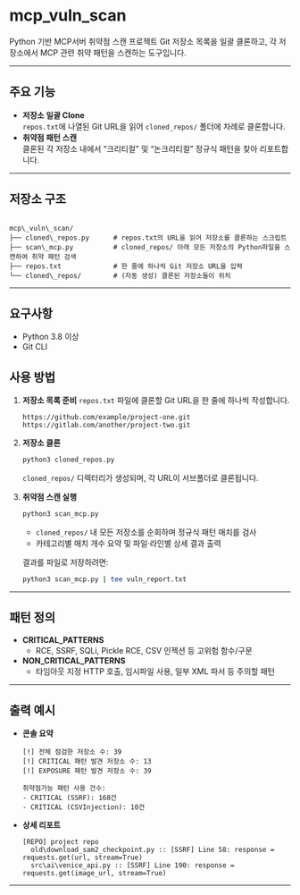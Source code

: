 # mcp_vuln_scan
Python 기반 MCP서버 취약점 스캔 프로젝트 
Git 저장소 목록을 일괄 클론하고, 각 저장소에서 MCP 관련 취약 패턴을 스캔하는 도구입니다.

---

## 주요 기능

- **저장소 일괄 Clone**  
  `repos.txt`에 나열된 Git URL을 읽어 `cloned_repos/` 폴더에 차례로 클론합니다.  
- **취약점 패턴 스캔**  
  클론된 각 저장소 내에서 “크리티컬” 및 “논크리티컬” 정규식 패턴을 찾아 리포트합니다.
  

---

## 저장소 구조
````

mcp\_vuln\_scan/
├── cloned\_repos.py      # repos.txt의 URL을 읽어 저장소를 클론하는 스크립트
├── scan\_mcp.py          # cloned_repos/ 아래 모든 저장소의 Python파일을 스캔하여 취약 패턴 검색
├── repos.txt             # 한 줄에 하나씩 Git 저장소 URL을 입력
└── cloned\_repos/        # (자동 생성) 클론된 저장소들이 위치

````

---

## 요구사항

- Python 3.8 이상
- Git CLI

## 사용 방법

1. **저장소 목록 준비**
   `repos.txt` 파일에 클론할 Git URL을 한 줄에 하나씩 작성합니다.

   ```text
   https://github.com/example/project-one.git
   https://gitlab.com/another/project-two.git
   ```

2. **저장소 클론**

   ```bash
   python3 cloned_repos.py
   ```

   `cloned_repos/` 디렉터리가 생성되며, 각 URL이 서브폴더로 클론됩니다.

3. **취약점 스캔 실행**

   ```bash
   python3 scan_mcp.py
   ```

   * `cloned_repos/` 내 모든 저장소를 순회하며 정규식 패턴 매치를 검사
   * 카테고리별 매치 개수 요약 및 파일·라인별 상세 결과 출력

   결과를 파일로 저장하려면:

   ```bash
   python3 scan_mcp.py | tee vuln_report.txt
   ```

---

## 패턴 정의

* **CRITICAL\_PATTERNS**
  - RCE, SSRF, SQLi, Pickle RCE, CSV 인젝션 등 고위험 함수/구문
* **NON\_CRITICAL\_PATTERNS**
  - 타임아웃 지정 HTTP 호출, 임시파일 사용, 일부 XML 파서 등 주의할 패턴


---

## 출력 예시

* **콘솔 요약**

  ```
  [!] 전체 점검한 저장소 수: 39
  [!] CRITICAL 패턴 발견 저장소 수: 13
  [!] EXPOSURE 패턴 발견 저장소 수: 39

  취약점가능 패턴 사용 건수:
  - CRITICAL (SSRF): 168건
  - CRITICAL (CSVInjection): 10건
  ```
* **상세 리포트**

  ```
  [REPO] project repo
    old\download_sam2_checkpoint.py :: [SSRF] Line 58: response = requests.get(url, stream=True)
    src\ai\venice_api.py :: [SSRF] Line 190: response = requests.get(image_url, stream=True)
  ```

---
